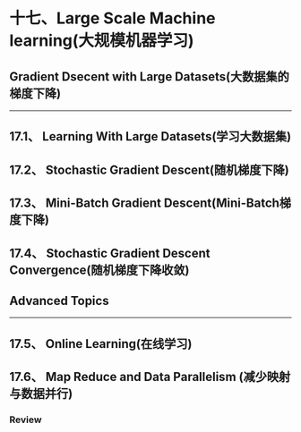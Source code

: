 十七、Large Scale Machine learning(大规模机器学习)
===
## Gradient Dsecent with Large Datasets(大数据集的梯度下降)
---
## 17.1、 Learning With Large Datasets(学习大数据集)

## 17.2、 Stochastic Gradient Descent(随机梯度下降)

## 17.3、 Mini-Batch Gradient Descent(Mini-Batch梯度下降)

## 17.4、 Stochastic Gradient Descent Convergence(随机梯度下降收敛)


## Advanced Topics
---
## 17.5、 Online Learning(在线学习)

## 17.6、 Map Reduce and Data Parallelism (减少映射与数据并行)

### Review